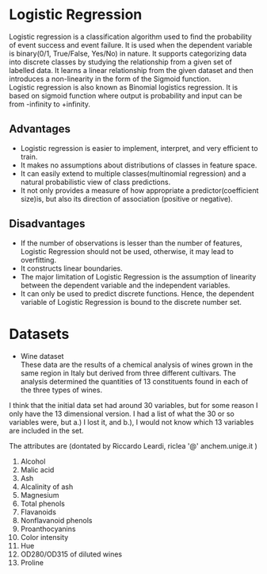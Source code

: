 # Logistic Regression  
Logistic regression is a classification algorithm used to find the probability of event success and event failure. It is used when the dependent variable is binary(0/1, True/False, Yes/No) in nature. It supports categorizing data into discrete classes by studying the relationship from a given set of labelled data. It learns a linear relationship from the given dataset and then introduces a non-linearity in the form of the Sigmoid function.  
Logistic regression is also known as Binomial logistics regression. It is based on sigmoid function where output is probability and input can be from -infinity to +infinity.   
## Advantages
- Logistic regression is easier to implement, interpret, and very efficient to train.  
- It makes no assumptions about distributions of classes in feature space.  
- It can easily extend to multiple classes(multinomial regression) and a natural probabilistic view of class predictions.  
- It not only provides a measure of how appropriate a predictor(coefficient size)is, but also its direction of association (positive or negative).  
## Disadvantages  
- If the number of observations is lesser than the number of features, Logistic Regression should not be used, otherwise, it may lead to overfitting.  
- It constructs linear boundaries.  
- The major limitation of Logistic Regression is the assumption of linearity between the dependent variable and the independent variables.  
- It can only be used to predict discrete functions. Hence, the dependent variable of Logistic Regression is bound to the discrete number set.  
# Datasets  
- Wine dataset  
These data are the results of a chemical analysis of wines grown in the same region in Italy but derived from three different cultivars. The analysis determined the quantities of 13 constituents found in each of the three types of wines.  

I think that the initial data set had around 30 variables, but for some reason I only have the 13 dimensional version. I had a list of what the 30 or so variables were, but a.) I lost it, and b.), I would not know which 13 variables are included in the set.  

The attributes are (dontated by Riccardo Leardi, riclea '@' anchem.unige.it )
1) Alcohol  
2) Malic acid  
3) Ash  
4) Alcalinity of ash  
5) Magnesium  
6) Total phenols  
7) Flavanoids  
8) Nonflavanoid phenols  
9) Proanthocyanins  
10) Color intensity  
11) Hue  
12) OD280/OD315 of diluted wines  
13) Proline  


